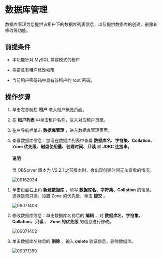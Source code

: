数据库管理 
==========================

数据库管理为您提供该租户下的数据库列表信息，以及提供数据库的创建、删除和修改等功能。

**前提条件** 
-----------------------------

* 本功能针对 MySQL 兼容模式的租户

  

* 需要具有租户修改权限

  

* 当前用户密码箱中具有该租户的 root 密码。

  




**操作步骤** 
-----------------------------

1. 单击左导航栏 **租户** 进入租户概览页面。

   

2. 在 **租户列表** 中单击租户名称，进入对应租户页面。

   

3. 在左导航栏单击 **数据库管理** ，进入数据库管理页面。

   

4. 查看数据库信息：您可在数据库列表中查看 **数据库名、字符集、Collation、Zone 优先级、磁盘使用量、创建时间、只读** 和 **JDBC 连接串。** 

   <main id="notice" type='explain'><h4>说明</h4><p>当 OBServer 版本为 V2.2.1 之前版本时，会出现创建时间无法查看的情况。</p></main>

   

   ![09162034](https://help-static-aliyun-doc.aliyuncs.com/assets/img/zh-CN/5260562361/p327434.png)
   




<!-- -->

1. 单击页面右上角 **新建数据库** ，填写 **数据库名、字符集、Collation** 的信息，选择是否只读，设置 Zone 的优先级，单击 **提交** 。

   ![09071403](https://help-static-aliyun-doc.aliyuncs.com/assets/img/zh-CN/5260562361/p324235.png)
   

6. 修改数据库信息：单击数据库名称后的 **编辑** ，对 **数据库名、字符集、Collation、只读** 、 **Zone 的优先级** 的信息进行修改。

   ![09071402](https://help-static-aliyun-doc.aliyuncs.com/assets/img/zh-CN/5260562361/p324232.png)
   

7. 单击数据库名称后的 **删除** ，输入 **delete** 验证信息，删除数据库。

   ![09071359](https://help-static-aliyun-doc.aliyuncs.com/assets/img/zh-CN/5260562361/p324230.png)
   



